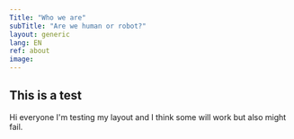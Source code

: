 ```yaml
---
Title: "Who we are"
subTitle: "Are we human or robot?"
layout: generic
lang: EN
ref: about
image: 
---
```


## This is a test
Hi everyone I'm testing my layout and I think some will work but also might fail.
